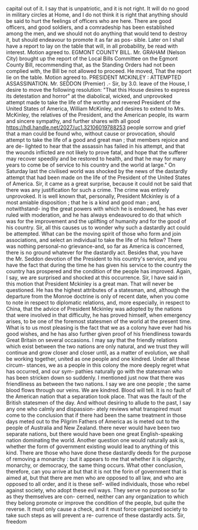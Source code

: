 capital out of it. I say that is unpatriotic, and it is not right. It will do no good in military circles at Home, and I do not think it is right that anything should be said to hurt the feelings of officers who are here. There are good officers, and good soldiers, and a comradeship has been established among the men, and we should not do anything that would tend to destroy it, but should endeavour to promote it as far as pos- sible. Later on I shall have a report to lay on the table that will, in all probability, be read with interest. Motion agreed to. EGMONT COUNTY BILL. Mr. GRAHAM (Nelson City) brought up the report of the Local Bills Committee on the Egmont County Bill, recommending that, as the Standing Orders had not been complied with, the Bill be not allowed to proceed. He moved, That the report lie on the table. Motion agreed to. PRESIDENT MCKINLEY : ATTEMPTED ASSASSINATION. Mr. SEDDON (Premier) .- Sir, by 3.0. leave of the House, I desire to move the following resolution: "That this House desires to express its detestation and horror" at the diabolical, wicked, and unprovoked attempt made to take the life of the worthy and revered President of the United States of America, William McKinley, and desires to extend to Mrs. McKinley, the relatives of the President, and the American people, its warm and sincere sympathy, and further shares with all good https://hdl.handle.net/2027/uc1.32106019788253 people sorrow and grief that a man could be found who, without cause or provocation, should attempt to take the life of a good and great man ; that members rejoice and are de- lighted to hear that the assassin has failed in his attempt, and that the wounds inflicted are not likely to prove fatal, and hope that the sufferer may recover speedily and be restored to health, and that he may for many years to come be of service to his country and the world at large." On Saturday last the civilised world was shocked by the news of the dastardly attempt that had been made on the life of the President of the United States of America. Sir, it came as a great surprise, because it could not be said that there was any justification for such a crime. The crime was entirely unprovoked. It is well known that, personally, President Mckinley is of a most amiable disposition ; that he is a kind and good man ; and, notwithstand- ing the great powers with which he is endowed, he has ever ruled with moderation, and he has always endeavoured to do that which was for the improvement and the uplifting of humanity and for the good of his country. Sir, all this causes us to wonder why such a dastardly act could be attempted. What can be the moving spirit of those who form and join associations, and select an individual to take the life of his fellow? There was nothing personal-no grievance-and, so far as America is concerned, there is no ground whatever for the dastardly act. Besides that, you have the Mr. Seddon devotion of the President to his country's service, and you have the fact that during the time he has given his service to the country the country has prospered and the condition of the people has improved. Again, I say, we are surprised and shocked at this occurrence. Sir, I have said in this motion that President Mckinley is a great man. That will never be questioned. He has the highest attributes of a statesman, and, although the departure from the Monroe doctrine is only of recent date, when you come to note in respect to diplomatic relations, and, more especially, in respect to China, that the advice of President Mckinley was adopted by the nations that were involved in that difficulty, he has proved himself, when emergency arises, to be one of the foremost statesmen of the world at the present time. What is to us most pleasing is the fact that we as a colony have ever had his good wishes, and he has also further given proof of his friendliness towards Great Britain on several occasions. I may say that the friendly relations which exist between the two nations are only natural, and we trust they will continue and grow closer and closer until, as a matter of evolution, we shall be working together, united as one people and one kindred. Under all these circum- stances, we as a people in this colony the more deeply regret what has occurred, and our sym- pathies naturally go with the statesman who has been stricken down so suddenly. I mentioned just now that there was friendliness as between the two nations. I say we are one people ; the same blood flows through our veins. We are kindred. Blood will tell. It is no fault of the American nation that a separation took place. That was the fault of the British statesmen of the day. And without desiring to allude to the past, I say any one who calmly and dispassion- ately reviews what transpired must come to the conclusion that if there had been the same treatment in those days meted out to the Pilgrim Fathers of America as is meted out to the people of Australia and New Zealand. there never would have been two separate nations, but there would have been one great English-speaking nation dominating the world. Another question one would naturally ask is, whether the form of government existing would lead to anything of this kind. There are those who have done these dastardly deeds for the purpose of removing a monarchy : but it appears to me that whether it is oligarchy, monarchy, or democracy, the same thing occurs. What other conclusion, therefore, can you arrive at but that it is not the forin of government that is aimed at, but that there are men who are opposed to all law, and who are opposed to all order, and it is these self- willed individuals, those who rebel against society, who adopt these evil ways. They serve no purpose so far as they themselves are con- cerned, neither can any organization to which they belong promote or improve the condition of the people, but quite the reverse. It must only cause a check, and it must force organized society to take such steps as will prevent a re- currence of these dastardly acts. Sir, freedom 